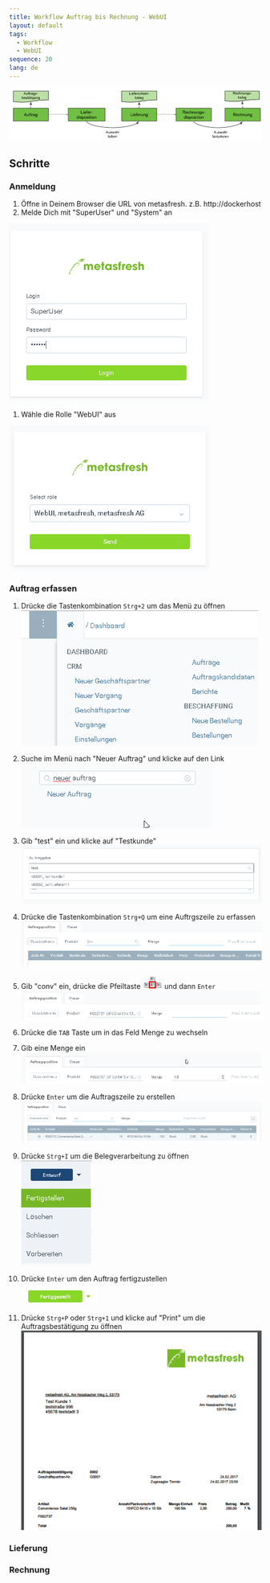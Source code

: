 ```yaml
---
title: Workflow Auftrag bis Rechnung - WebUI
layout: default
tags:
  - Workflow
  - WebUI
sequence: 20
lang: de
---
```


![IMG](../images/de_workflow_Auftrag_bis_Rechnung_simpel.png)


## Schritte

### Anmeldung

1. Öffne in Deinem Browser die URL von metasfresh. z.B. http://dockerhost
1. Melde Dich mit "SuperUser" und "System" an

 ![](assets/Workflow_Auftrag_Bis_Rechnung_WebUI-685e9.png)

1. Wähle die Rolle "WebUI" aus

 ![](assets/Workflow_Auftrag_Bis_Rechnung_WebUI-b7593.png)


### Auftrag erfassen

1. Drücke die Tastenkombination `Strg+2` um das Menü zu öffnen <br>
![](assets/Workflow_Auftrag_Bis_Rechnung_WebUI-19ab1.png)

1. Suche im Menü nach "Neuer Auftrag" und klicke auf den Link <br>
![](assets/Workflow_Auftrag_Bis_Rechnung_WebUI-d9abb.png)

1. Gib "test" ein und klicke auf "Testkunde"
![](assets/Workflow_Auftrag_Bis_Rechnung_WebUI-e8470.png)

1. Drücke die Tastenkombination `Strg+Q` um eine Auftrgszeile zu erfassen
![](assets/Workflow_Auftrag_Bis_Rechnung_WebUI-07bd4.png)

1. Gib "conv" ein, drücke die Pfeiltaste ![](assets/Workflow_Auftrag_Bis_Rechnung_WebUI-73797.png) und dann `Enter`
![](assets/Workflow_Auftrag_Bis_Rechnung_WebUI-30d23.png)

1. Drücke die `TAB` Taste um in das Feld Menge zu wechseln

1. Gib eine Menge ein
![](assets/Workflow_Auftrag_Bis_Rechnung_WebUI-85c68.png)

1. Drücke `Enter` um die Auftragszeile zu erstellen
![](assets/Workflow_Auftrag_Bis_Rechnung_WebUI-f0a73.png)

1. Drücke `Strg+I` um die Belegverarbeitung zu öffnen <br>
![](assets/Workflow_Auftrag_Bis_Rechnung_WebUI-c1fd7.png)

1. Drücke `Enter` um den Auftrag fertigzustellen <br>
![](assets/Workflow_Auftrag_Bis_Rechnung_WebUI-22030.png)

1. Drücke `Strg+P` oder `Strg+1` und klicke auf "Print" um die Auftragsbestätigung zu öffnen <br>
![](assets/Workflow_Auftrag_Bis_Rechnung_WebUI-714ed.png)

### Lieferung

### Rechnung
